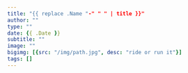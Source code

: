 ```yaml
---
title: "{{ replace .Name "-" " " | title }}"
author: ""
type: ""
date: {{ .Date }}
subtitle: ""
image: ""
bigimg: [{src: "/img/path.jpg", desc: "ride or run it"}]
tags: []
---
```

